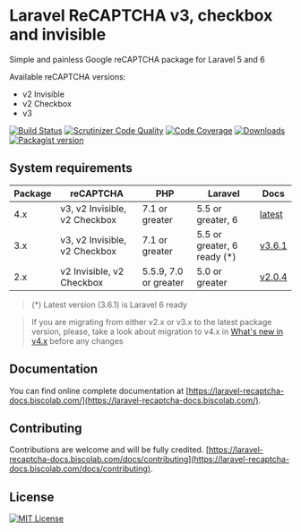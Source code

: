 # Laravel ReCAPTCHA v3, checkbox and invisible
Simple and painless Google reCAPTCHA package for Laravel 5 and 6

Available reCAPTCHA versions:
* v2 Invisible
* v2 Checkbox
* v3

[![Build Status](https://travis-ci.org/biscolab/laravel-recaptcha.svg?branch=master)](https://travis-ci.org/biscolab/laravel-recaptcha) [![Scrutinizer Code Quality](https://scrutinizer-ci.com/g/biscolab/laravel-recaptcha/badges/quality-score.png?b=master)](https://scrutinizer-ci.com/g/biscolab/laravel-recaptcha/?branch=master) [![Code Coverage](https://scrutinizer-ci.com/g/biscolab/laravel-recaptcha/badges/coverage.png?b=master)](https://scrutinizer-ci.com/g/biscolab/laravel-recaptcha/?branch=master) 
[![Downloads](https://img.shields.io/packagist/dt/biscolab/laravel-recaptcha.svg#img-thumbnail)](https://packagist.org/packages/biscolab/laravel-recaptcha)
[![Packagist version](https://img.shields.io/packagist/v/biscolab/laravel-recaptcha.svg#img-thumbnail)](https://packagist.org/packages/biscolab/laravel-recaptcha)

## System requirements
| Package | reCAPTCHA | PHP | Laravel | Docs |
|-----------------|-------------|-------------|-----------------|-------------------|
| 4.x             |v3, v2 Invisible, v2 Checkbox | 7.1 or greater | 5.5 or greater, 6 | [latest](https://laravel-recaptcha-docs.biscolab.com) |
| 3.x             |v3, v2 Invisible, v2 Checkbox | 7.1 or greater | 5.5 or greater, 6 ready (*) | [v3.6.1](https://laravel-recaptcha-docs.biscolab.com/docs/3.6.1/intro) |
| 2.x             | v2 Invisible, v2 Checkbox | 5.5.9, 7.0 or greater | 5.0 or greater | [v2.0.4](https://laravel-recaptcha-docs.biscolab.com/docs/2.0.4/intro) |

> (*) Latest version (3.6.1) is Laravel 6 ready 

> If you are migrating from either v2.x or v3.x to the latest package version, please, take a look about migration to v4.x in [What's new in v4.x](https://laravel-recaptcha-docs.biscolab.com/docs/whats-new) before any changes

## Documentation

You can find online complete documentation at [https://laravel-recaptcha-docs.biscolab.com/](https://laravel-recaptcha-docs.biscolab.com/).

## Contributing

Contributions are welcome and will be fully credited. [https://laravel-recaptcha-docs.biscolab.com/docs/contributing](https://laravel-recaptcha-docs.biscolab.com/docs/contributing).

## License
[![MIT License](https://img.shields.io/github/license/biscolab/laravel-recaptcha.svg)](https://github.com/biscolab/laravel-recaptcha/blob/master/LICENSE)
